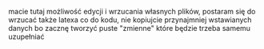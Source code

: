 macie tutaj możliwość edycji i wrzucania własnych plików, postaram się do wrzucać także latexa
co do kodu, nie kopiujcie przynajmniej wstawianych danych bo zacznę tworzyć puste "zmienne" które będzie trzeba samemu uzupełniać
